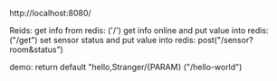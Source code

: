 http://localhost:8080/

Reids:
get info from redis: ('/')
get info online and put value into redis: ("/get")
set sensor status and put value into redis: post("/sensor?room&status")

demo:
return default "hello,Stranger/{PARAM} ("/hello-world")
